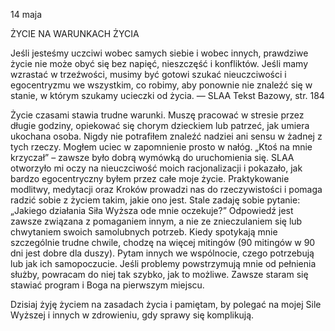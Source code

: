 14 maja

ŻYCIE NA WARUNKACH ŻYCIA 
 
Jeśli jesteśmy uczciwi wobec samych siebie i wobec innych, prawdziwe życie nie może obyć się bez napięć, nieszczęść i konfliktów. Jeśli mamy wzrastać w trzeźwości, musimy być gotowi szukać nieuczciwości i egocentryzmu we wszystkim, co robimy, aby ponownie nie znaleźć się w stanie, w którym szukamy ucieczki od życia. — SLAA Tekst Bazowy, str. 184 
 
Życie czasami stawia trudne warunki. Muszę pracować w stresie przez długie godziny, opiekować się chorym dzieckiem lub patrzeć, jak umiera ukochana osoba. Nigdy nie potrafiłem znaleźć nadziei ani sensu w żadnej z tych rzeczy. Mogłem uciec w zapomnienie prosto w nałóg. „Ktoś na mnie krzyczał” – zawsze było dobrą wymówką do uruchomienia się. SLAA otworzyło mi oczy na nieuczciwość moich racjonalizacji i pokazało, jak bardzo egocentryczny byłem przez całe moje życie. Praktykowanie modlitwy, medytacji oraz Kroków prowadzi nas do rzeczywistości i pomaga radzić sobie z życiem takim, jakie ono jest. Stale zadaję sobie pytanie: „Jakiego działania Siła Wyższa ode mnie oczekuje?” Odpowiedź jest zawsze związana z pomaganiem innym, a nie ze znieczulaniem się lub chwytaniem swoich samolubnych potrzeb. Kiedy spotykają mnie szczególnie trudne chwile, chodzę na więcej mitingów (90 mitingów w 90 dni jest dobre dla duszy). Pytam innych we wspólnocie, czego potrzebują lub jak ich samopoczucie. Jeśli problemy powstrzymują mnie od pełnienia służby, powracam do niej tak szybko, jak to możliwe. Zawsze staram się stawiać program i Boga na pierwszym miejscu. 

 Dzisiaj żyję życiem na zasadach życia i pamiętam, by polegać na mojej Sile Wyższej i innych w zdrowieniu, gdy sprawy się komplikują.
